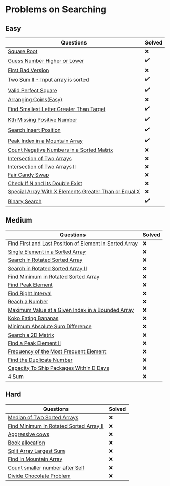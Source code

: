 # Problems on Searching

## Easy

| Questions | Solved |
| --------- | ------ |
[Square Root](https://leetcode.com/problems/sqrtx/) | :x: |
[Guess Number Higher or Lower](https://leetcode.com/problems/guess-number-higher-or-lower/) | :heavy_check_mark: |
[First Bad Version](https://leetcode.com/problems/first-bad-version/) | :x: |
[Two Sum II - Input array is sorted](https://leetcode.com/problems/two-sum-ii-input-array-is-sorted/) | :heavy_check_mark:  |
[Valid Perfect Square](https://leetcode.com/problems/valid-perfect-square/) | :heavy_check_mark: |
[Arranging Coins(Easy)](https://leetcode.com/problems/arranging-coins/) | :x: |
[Find Smallest Letter Greater Than Target](https://leetcode.com/problems/find-smallest-letter-greater-than-target/) | :heavy_check_mark: |
[Kth Missing Positive Number](https://leetcode.com/problems/kth-missing-positive-number/) | :heavy_check_mark: |
[Search Insert Position](https://leetcode.com/problems/search-insert-position/) | :heavy_check_mark: |
[Peak Index in a Mountain Array](https://leetcode.com/problems/peak-index-in-a-mountain-array/) | :heavy_check_mark: |
[Count Negative Numbers in a Sorted Matrix](https://leetcode.com/problems/count-negative-numbers-in-a-sorted-matrix/) | :x: |
[Intersection of Two Arrays](https://leetcode.com/problems/intersection-of-two-arrays/) | :x: |
[Intersection of Two Arrays II](https://leetcode.com/problems/intersection-of-two-arrays-ii/) | :x: |
[Fair Candy Swap](https://leetcode.com/problems/fair-candy-swap/) | :x: |
[Check If N and Its Double Exist](https://leetcode.com/problems/check-if-n-and-its-double-exist/) | :x: |
[Special Array With X Elements Greater Than or Equal X](https://leetcode.com/problems/special-array-with-x-elements-greater-than-or-equal-x/) | :x: |
[Binary Search](https://leetcode.com/problems/binary-search/) | :heavy_check_mark: |

## Medium

| Questions | Solved |
| --------- | ------ |
[Find First and Last Position of Element in Sorted Array](https://leetcode.com/problems/find-first-and-last-position-of-element-in-sorted-array/) | :x: |
[Single Element in a Sorted Array](https://leetcode.com/problems/single-element-in-a-sorted-array/) | :x: |
[Search in Rotated Sorted Array](https://leetcode.com/problems/search-in-rotated-sorted-array/) | :x: |
[Search in Rotated Sorted Array II](https://leetcode.com/problems/search-in-rotated-sorted-array-ii/) | :x: |
[Find Minimum in Rotated Sorted Array](https://leetcode.com/problems/find-minimum-in-rotated-sorted-array/) | :x: |
[Find Peak Element](https://leetcode.com/problems/find-peak-element/) | :x: |
[Find Right Interval](https://leetcode.com/problems/find-right-interval/) | :x: |
[Reach a Number](https://leetcode.com/problems/reach-a-number/) | :x: |
[Maximum Value at a Given Index in a Bounded Array](https://leetcode.com/problems/maximum-value-at-a-given-index-in-a-bounded-array/) | :x: |
[Koko Eating Bananas](https://leetcode.com/problems/koko-eating-bananas/) | :x: |
[Minimum Absolute Sum Difference](https://leetcode.com/problems/minimum-absolute-sum-difference/) | :x: |
[Search a 2D Matrix](https://leetcode.com/problems/search-a-2d-matrix/) | :x: |
[Find a Peak Element II](https://leetcode.com/problems/find-a-peak-element-ii/) | :x: |
[Frequency of the Most Frequent Element](https://leetcode.com/problems/frequency-of-the-most-frequent-element/) | :x: |
[Find the Duplicate Number](https://leetcode.com/problems/find-the-duplicate-number/) | :x: |
[Capacity To Ship Packages Within D Days](https://leetcode.com/problems/capacity-to-ship-packages-within-d-days/) | :x: |
[4 Sum](https://leetcode.com/problems/4sum/) | :x: |

## Hard

| Questions | Solved |
| --------- | ------ |
[Median of Two Sorted Arrays](https://leetcode.com/problems/median-of-two-sorted-arrays/) | :x: |
[Find Minimum in Rotated Sorted Array II](https://leetcode.com/problems/find-minimum-in-rotated-sorted-array-ii/) | :x: |
[Aggressive cows](https://www.spoj.com/problems/AGGRCOW/) | :x: |
[Book allocation](https://www.geeksforgeeks.org/allocate-minimum-number-pages/) | :x: |
[Split Array Largest Sum](https://leetcode.com/problems/split-array-largest-sum/) | :x: |
[Find in Mountain Array](https://leetcode.com/problems/find-in-mountain-array/) | :x: |
[Count smaller number after Self](https://leetcode.com/problems/count-of-smaller-numbers-after-self/) | :x: |
[Divide Chocolate Problem](https://curiouschild.github.io/leetcode/2019/06/21/divide-chocolate.html) | :x: |
